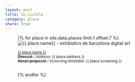 ```yaml
---
layout: post
title: In.visible
category: place
share: true
---
```


<figure class="text-center">
{% for place in site.data.places limit:1 offset:7 %}
	<img src="/public/img/{{ place.logo }}" alt="{{ place.name}} - exhibidors de barcelona digital art" title="{{ place.name }} - exhibidors de barcelona digital art">
	<figcaption>
		<p><small><i class="fa fa-external-link"></i> <a href="{{ place.url }}" title="{{ place.name }}">{{ place.name }}</a><br/>
		<strong>Direcció</strong> / <em>Address</em>: {{ place.address }}<br/>
		<strong>Horari projecció</strong> / <em>Screening timetable</em>: {{ place.screening }}<br/>
		<a href="https://twitter.com/{{ place.twitter }}" title="@{{ place.twitter }}"><i class="fa fa-twitter"></i></a><br/>
		<a href="{{ place.facebook }}" title="{{ place.name }} a Facebook"><i class="fa fa-facebook"></i></a>
		</small></p>
	</figcaption>
{% endfor %}
</figure>